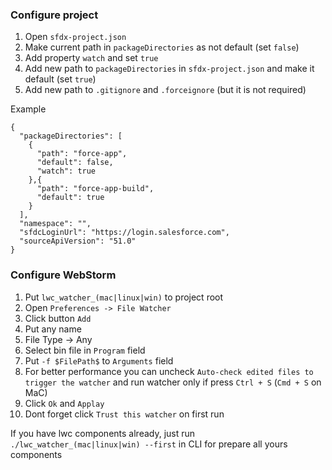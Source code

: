 ### Configure project
1. Open `sfdx-project.json`
2. Make current path in `packageDirectories` as not default (set `false`)
3. Add property `watch` and set `true`
4. Add new path to `packageDirectories` in `sfdx-project.json` and make it default (set `true`)
5. Add new path to `.gitignore` and `.forceignore` (but it is not required)

Example

```
{
  "packageDirectories": [
    {
      "path": "force-app",
      "default": false,
      "watch": true
    },{
      "path": "force-app-build",
      "default": true
    }
  ],
  "namespace": "",
  "sfdcLoginUrl": "https://login.salesforce.com",
  "sourceApiVersion": "51.0"
}
```

### Configure WebStorm
1. Put `lwc_watcher_(mac|linux|win)` to project root
2. Open `Preferences -> File Watcher`
3. Click button `Add`
4. Put any name
5. File Type -> Any
6. Select bin file in `Program` field
7. Put `-f $FilePath$` to `Arguments` field
8. For better performance you can uncheck `Auto-check edited files to trigger the watcher` and run watcher only if press `Ctrl + S` (`Cmd + S` on MaC)
9. Click `Ok` and `Applay`
10. Dont forget click `Trust this watcher` on first run

If you have lwc components already, just run `./lwc_watcher_(mac|linux|win) --first` in CLI for prepare all yours components
